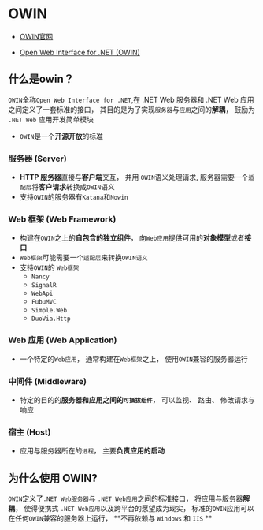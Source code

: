 # OWIN

- [OWIN官网](http://owin.org/)

- [Open Web Interface for .NET (OWIN)](https://docs.asp.net/en/latest/fundamentals/owin.html)

## 什么是owin？
`OWIN`全称`Open Web Interface for .NET`,在 .NET Web 服务器和 .NET Web 应用之间定义了一套标准的接口， 其目的是为了实现`服务器`与`应用`之间的**解耦**， 鼓励为 `.NET Web` 应用开发简单模块
- `OWIN`是一个**开源开放**的标准

### 服务器 (Server)
- **HTTP 服务器**直接与**客户端**交互， 并用 `OWIN`语义处理请求, 服务器需要一个`适配层`将**客户请求**转换成`OWIN`语义
- 支持`OWIN`的服务器有`Katana`和`Nowin`

### Web 框架 (Web Framework)
- 构建在`OWIN`之上的**自包含的独立组件**， 向`Web应用`提供可用的**对象模型**或者**接口**
- `Web框架`可能需要一个`适配层`来转换`OWIN语义`
-  支持`OWIN`的 `Web框架`
   - `Nancy`
   - `SignalR`
   - `WebApi`
   - `FubuMVC`
   - `Simple.Web`
   - `DuoVia.Http`

### Web 应用 (Web Application) 
- 一个特定的`Web应用`， 通常构建在`Web框架`之上， 使用`OWIN`兼容的服务器运行

### 中间件 (Middleware)
- 特定的目的的**服务器和应用之间的`可插拔组件`**， 可以监视、 路由、 修改请求与响应

### 宿主 (Host)
- 应用与服务器所在的`进程`， 主要**负责应用的启动**

## 为什么使用 OWIN?
`OWIN`定义了`.NET Web服务器`与 `.NET Web应用`之间的标准接口， 将应用与服务器**解耦**， 使得便携式 `.NET Web应用`以及跨平台的愿望成为现实， 标准的`OWIN`应用可以在任何`OWIN`兼容的服务器上运行， **不再依赖与 `Windows` 和 `IIS` **

